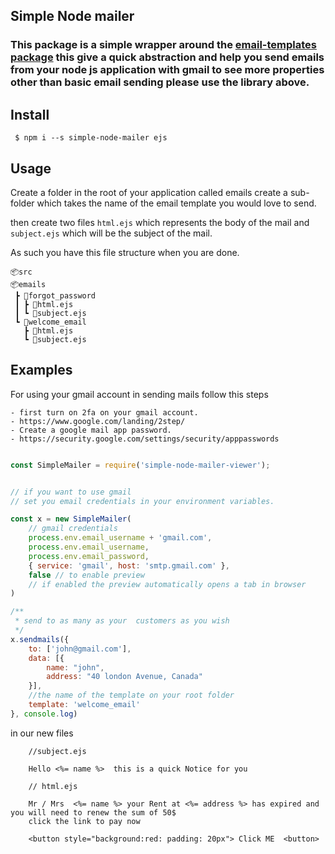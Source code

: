 ## Simple Node mailer 

### This package is a simple wrapper around the [email-templates package](https://www.npmjs.com/package/email-templates) this give a quick abstraction and help you send emails from your node js application with gmail to see more properties other than basic email sending please use the library above.



## Install 

``` $ npm i --s simple-node-mailer ejs```

## Usage 

Create a folder in the root of your application called emails create a sub-folder which takes the name of the email template you would love to send.

then create two files `html.ejs` which represents the body of the mail and `subject.ejs` which will be the subject of the mail.

As such you have this file structure when you are done.

```
📦src
📦emails
 ┣ 📂forgot_password
 ┃ ┣ 📜html.ejs
 ┃ ┗ 📜subject.ejs
 ┗ 📂welcome_email
   ┣ 📜html.ejs
   ┗ 📜subject.ejs
```


## Examples

For using your gmail account in sending mails follow this steps

    - first turn on 2fa on your gmail account.
    - https://www.google.com/landing/2step/
    - Create a google mail app password.
    - https://security.google.com/settings/security/apppasswords

```js 

const SimpleMailer = require('simple-node-mailer-viewer');


// if you want to use gmail
// set you email credentials in your environment variables.

const x = new SimpleMailer(
    // gmail credentials
    process.env.email_username + 'gmail.com',
    process.env.email_username,
    process.env.email_password,
    { service: 'gmail', host: 'smtp.gmail.com' },
    false // to enable preview 
    // if enabled the preview automatically opens a tab in browser
)

/**
 * send to as many as your  customers as you wish
 */
x.sendmails({
    to: ['john@gmail.com'],
    data: [{
        name: "john",
        address: "40 london Avenue, Canada"
    }],
    //the name of the template on your root folder
    template: 'welcome_email'
}, console.log)


```


in our new files

```ejs 
    //subject.ejs

    Hello <%= name %>  this is a quick Notice for you 

    // html.ejs

    Mr / Mrs  <%= name %> your Rent at <%= address %> has expired and you will need to renew the sum of 50$ 
    click the link to pay now

    <button style="background:red: padding: 20px"> Click ME  <button>

```